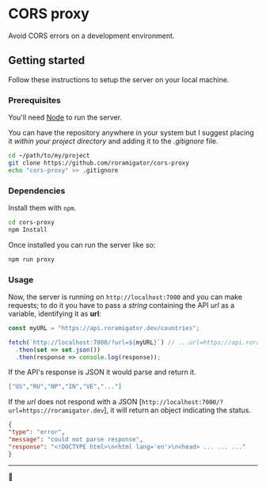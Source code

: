 # CORS proxy
Avoid CORS errors on a development environment.

## Getting started
Follow these instructions to setup the server on your local machine.

### Prerequisites
You'll need [Node](https://nodejs.org/en/about/releases/) to run the server.

You can have the repository anywhere in your system but I suggest placing it *within your project directory* and adding it to the *.gitignore* file.

```sh
cd ~/path/to/my/project
git clone https://github.com/roramigator/cors-proxy
echo "cors-proxy" >> .gitignore
```

### Dependencies
Install them with `npm`.

```sh
cd cors-proxy
npm Install
```

Once installed you can run the server like so:

```sh
npm run proxy
```

### Usage
Now, the server is running on `http://localhost:7000` and you can make requests; to do it you have to pass a *string* containing the API *url* as a variable, identifying it as **url**:

```javascript
const myURL = "https://api.roramigator.dev/countries";

fetch(`http://localhost:7000/?url=${myURL}`) // ...url=https://api.roramigator.dev/countries
  .then(set => set.json())
  .then(response => console.log(response));
```

If the API's response is JSON it would parse and return it.

```json
["US","RU","NP","IN","VE","..."]
```

If the *url* does not respond with a JSON [`http://localhost:7000/?url=https://roramigator.dev`], it will return an object indicating the status.

```json
{
"type": "error",
"message": "could not parse response",
"response": "<!DOCTYPE html>\n<html lang='en'>\n<head> ... ... ..."
}

```

---
<span style="text-align: center">:purple_heart:</span>

